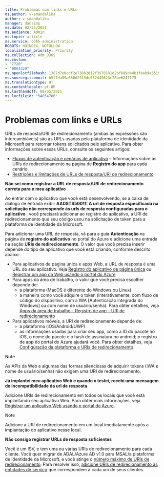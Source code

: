 ```yaml
---
title: Problemas com links e URLs
ms.author: v-smandalika
author: v-smandalika
manager: dansimp
ms.date: 02/25/2021
ms.audience: Admin
ms.topic: article
ms.service: o365-administration
ROBOTS: NOINDEX, NOFOLLOW
localization_priority: Priority
ms.collection: Adm_O365
ms.custom:
- "7720"
- "9004329"
ms.openlocfilehash: 1387d7e0cdf2e730b2812f3970181d2bf889d44b1faab9a351911840909defb5
ms.sourcegitcommit: b5f7da89a650d2915dc652449623c78be6247175
ms.translationtype: HT
ms.contentlocale: pt-BR
ms.lasthandoff: 08/05/2021
ms.locfileid: "54054786"
---
```

# <a name="issues-with-links-and-urls"></a>Problemas com links e URLs

URLs de resposta/URI de redirecionamento (ambas as expressões são intercambiáveis) são as URLs usadas pela plataforma de identidade da Microsoft para retornar tokens solicitados pelo aplicativo. Para obter informações sobre essas URLs, consulte os seguintes artigos:

- [Fluxos de autenticação e cenários de aplicativo](https://docs.microsoft.com/azure/active-directory/develop/authentication-flows-app-scenarios) – Informações sobre as URIs de redirecionamento na página de **Registro do app** para cada cenário.
- [Restrições e limitações de URLs de resposta/URI de redirecionamento](https://docs.microsoft.com/azure/active-directory/develop/reply-url)

**Não sei como registrar a URL de resposta/URI de redirecionamento correta para o meu aplicativo**

Ao entrar com o aplicativo que você está desenvolvendo, se a caixa de diálogo de entrada exibir **AADSTS50011: A url de resposta especificada na solicitação não corresponde às urls de resposta configuradas para o aplicativo <your app ID>**, você precisará adicionar ao registro do aplicativo, a URI de redirecionamento que seu código usou na solicitação de token para a plataforma de identidade da Microsoft.

Para adicionar uma URL de resposta, vá para a guia **Autenticação** na página de **registro do aplicativo** no portal do Azure e adicione uma entrada na seção **URIs de redirecionamento**. O valor que você precisa inserir depende do tipo de aplicativo que você está criando, conforme descrito abaixo:

- Para aplicativos de página única e apps Web, a URL de resposta é uma URL do seu aplicativo. Veja [Registro do aplicativo de página única](https://docs.microsoft.com/azure/active-directory/develop/scenario-spa-app-registration#register-a-redirect-uri) ou [Registrar um app da Web usando o portal do Azure](https://docs.microsoft.com/azure/active-directory/develop/scenario-web-app-sign-user-app-registration?tabs=aspnetcore#register-an-app-using-azure-portal)
- Para apps da área de trabalho, o valor que você precisa escolher depende de:
    - a plataforma (MacOS é diferente do Windows ou Linux)
    - a maneira como você adquire o token (interativamente, com fluxo de código do dispositivo, com a IWA [Autenticação integrada do Windows] ou com nome de usuário/senha).
    Para obter detalhes, veja [Apps da área de trabalho – Registro de app – URI de redirecionamento](https://docs.microsoft.com/azure/active-directory/develop/scenario-desktop-app-registration#redirect-uris)
- Para aplicativos móveis, a URI de redirecionamento depende de:
    - a plataforma (iOS/Android/UWP)
    - as informações usadas para criar seu app, como a ID do pacote no iOS, o nome do pacote e o hash de assinatura no android; o registro de app do portal do Azure ajudará você. Para obter detalhes, veja [Configuração da plataforma e URIs de redirecionamento](https://docs.microsoft.com/azure/active-directory/develop/scenario-mobile-app-registration#platform-configuration-and-redirect-uris).

> [!NOTE]
> As APIs da Web e algumas das formas silenciosas de adquirir tokens (IWA e nome de usuário/senha) não exigem uma URI de redirecionamento.

**Já implantei meu aplicativo Web e quando o testei, recebi uma mensagem de incompatibilidade da url de resposta**

Adicione URIs de redirecionamento em todos os locais que você está implantando seu aplicativo Web. Para obter mais informações, veja [Registrar um aplicativo Web usando o portal do Azure](https://docs.microsoft.com/azure/active-directory/develop/scenario-web-app-sign-user-app-registration).

> [!NOTE]
> Adicione a URI de redirecionamento em um local imediatamente após a implantação do aplicativo nesse local.

**Não consigo registrar URLs de resposta suficientes**

Você é um ISV, e tem uma ou várias URIs de redirecionamento para cada cliente. Você quer migrar de ADAL/Azure AD v1.0 para MSAL/a plataforma de identidade da Microsoft, e você atinge o [número máximo de URIs de redirecionamento](https://docs.microsoft.com/azure/active-directory/develop/reply-url#maximum-number-of-redirect-uris). Para resolver isso, [adicione URIs de redirecionamento às entidades de serviço](https://docs.microsoft.com/azure/active-directory/develop/reply-url#add-redirect-uris-to-service-principals) que correspondem a cada um de seus clientes.
